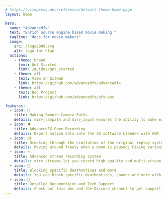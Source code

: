 ```yaml
---
# https://vitepress.dev/reference/default-theme-home-page
layout: home

hero:
  name: "Advancedfx"
  text: "Enrich Source engine based movie making."
  tagline: "docs for movie makers"
  image:
    src: /logo2009.svg
    alt: logo for hlae
  actions:
    - theme: brand
      text: Get Started
      link: /guides/get_started
    - theme: alt
      text: View on GitHub
      link: https://github.com/advancedfx/advancedfx
    - theme: alt
      text: Doc Project
      link: https://github.com/advancedfx/afx-doc

features:
  - icon: 🎥
    title: Making Smooth Camera Paths
    details: mirv_campath and mirv_input ensures the ability to make extraordinary camera paths
  - icon: ⏺️
    title: AdvancedFX Game Recording
    details: Export motion data into the 3D software blender with AGR
  - icon: 🎞️
    title: Breaking through the Limitation of the original replay system
    details: Moving around freely when a demo is paused; Fixing various demo issues
  - icon: ➡️
    title: Advanced stream recording system
    details: mirv_streams let you record high quality and multi-stream footages, providing possibilities of advanced effects
  - icon: 💬
    title: Blocking specific deathnotices and more
    details: You can block specific deathnotices, sounds and more with advancedfx
  - icon: 📑
    title: Detailed Documentaion and Tech Support
    details: Check out this doc and the Discord channel to get support and QA
---
```


<!-- HTML Part -->
<script setup>
import Download from "./components/Download.vue"
</script>

<Download
  DownloadText="Download"
  latestVersionText="Latest Version"
  latestReleasePageText="Latest Release Page"
  DownloadZipText="Download .zip"
  DownloadExeText="Download .exe Installer"
/>